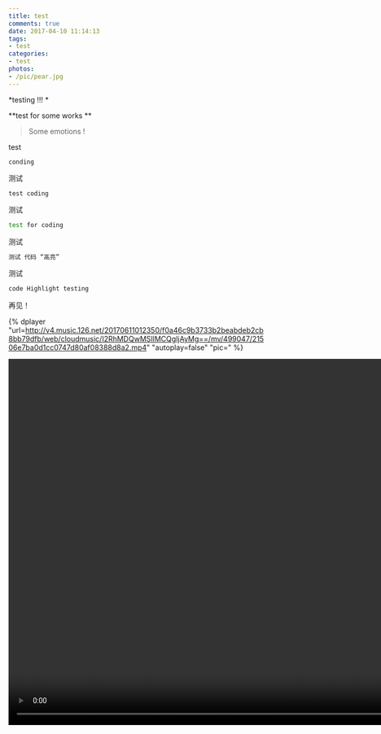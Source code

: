 ```yaml
---
title: test
comments: true
date: 2017-04-10 11:14:13
tags:
- test
categories:
- test
photos:
- /pic/pear.jpg
---
```


*testing !!! *
<!--more-->

 **test for some works ** 
 > Some emotions ! 


test

	conding
测试
```
test coding
```
测试
```bash
test for coding
```

测试

```bash
测试 代码 “高亮”
```

测试

```bash
code Highlight testing
```


再见！

{% dplayer "url=http://v4.music.126.net/20170611012350/f0a46c9b3733b2beabdeb2cb8bb79dfb/web/cloudmusic/I2RhMDQwMSIlMCQgIjAyMg==/mv/499047/21506e7ba0d1cc0747d80af08388d8a2.mp4"  "autoplay=false" "pic=" %}




<video width="1200" height="720" controls>
<source src="http://v4.music.126.net/20170611012350/f0a46c9b3733b2beabdeb2cb8bb79dfb/web/cloudmusic/I2RhMDQwMSIlMCQgIjAyMg==/mv/499047/21506e7ba0d1cc0747d80af08388d8a2.mp4">
</video>


<link href="//vjs.zencdn.net/5.19/video-js.min.css" rel="stylesheet">
<script src="//vjs.zencdn.net/5.19/video.min.js"></script>